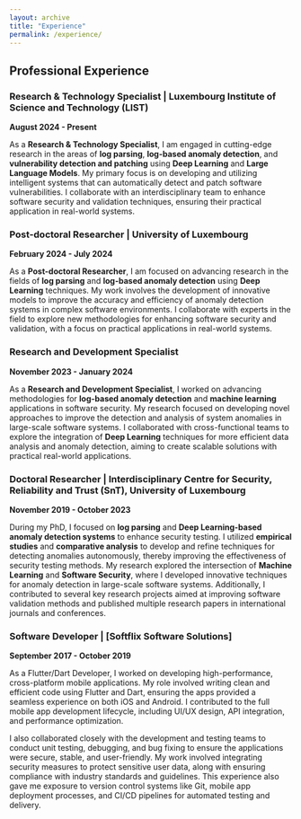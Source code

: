 ```yaml
---
layout: archive
title: "Experience"
permalink: /experience/
---
```


## Professional Experience

### Research & Technology Specialist | Luxembourg Institute of Science and Technology (LIST)  
**August 2024 - Present**  

As a **Research & Technology Specialist**, I am engaged in cutting-edge research in the areas of **log parsing**, **log-based anomaly detection**, and **vulnerability detection and patching** using **Deep Learning** and **Large Language Models**. My primary focus is on developing and utilizing intelligent systems that can automatically detect and patch software vulnerabilities. I collaborate with an interdisciplinary team to enhance software security and validation techniques, ensuring their practical application in real-world systems.

### Post-doctoral Researcher | University of Luxembourg ###
**February 2024 - July 2024**

As a **Post-doctoral Researcher**, I am focused on advancing research in the fields of **log parsing** and **log-based anomaly detection** using **Deep Learning** techniques. My work involves the development of innovative models to improve the accuracy and efficiency of anomaly detection systems in complex software environments. I collaborate with experts in the field to explore new methodologies for enhancing software security and validation, with a focus on practical applications in real-world systems.


### Research and Development Specialist ###
**November 2023 - January 2024**

As a **Research and Development Specialist**, I worked on advancing methodologies for **log-based anomaly detection** and **machine learning** applications in software security. My research focused on developing novel approaches to improve the detection and analysis of system anomalies in large-scale software systems. I collaborated with cross-functional teams to explore the integration of **Deep Learning** techniques for more efficient data analysis and anomaly detection, aiming to create scalable solutions with practical real-world applications.


### Doctoral Researcher | Interdisciplinary Centre for Security, Reliability and Trust (SnT), University of Luxembourg  
**November 2019 - October 2023**  

During my PhD, I focused on **log parsing** and **Deep Learning-based anomaly detection systems** to enhance security testing. I utilized **empirical studies** and **comparative analysis** to develop and refine techniques for detecting anomalies autonomously, thereby improving the effectiveness of security testing methods. My research explored the intersection of **Machine Learning** and **Software Security**, where I developed innovative techniques for anomaly detection in large-scale software systems. Additionally, I contributed to several key research projects aimed at improving software validation methods and published multiple research papers in international journals and conferences.


### Software Developer | [Softflix Software Solutions]  
**September 2017 - October 2019**  

As a Flutter/Dart Developer, I worked on developing high-performance, cross-platform mobile applications. My role involved writing clean and efficient code using Flutter and Dart, ensuring the apps provided a seamless experience on both iOS and Android. I contributed to the full mobile app development lifecycle, including UI/UX design, API integration, and performance optimization.

I also collaborated closely with the development and testing teams to conduct unit testing, debugging, and bug fixing to ensure the applications were secure, stable, and user-friendly. My work involved integrating security measures to protect sensitive user data, along with ensuring compliance with industry standards and guidelines. This experience also gave me exposure to version control systems like Git, mobile app deployment processes, and CI/CD pipelines for automated testing and delivery.
